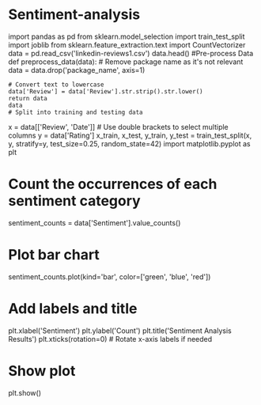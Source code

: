 # Sentiment-analysis
import pandas as pd
from sklearn.model_selection import train_test_split
import joblib
from sklearn.feature_extraction.text import CountVectorizer
data = pd.read_csv('linkedin-reviews1.csv')
data.head()
#Pre-process Data
def preprocess_data(data):
    # Remove package name as it's not relevant
    data = data.drop('package_name', axis=1)
    
    # Convert text to lowercase
    data['Review'] = data['Review'].str.strip().str.lower()
    return data
    data
    # Split into training and testing data
x = data[['Review', 'Date']]  # Use double brackets to select multiple columns
y = data['Rating']
x_train, x_test, y_train, y_test = train_test_split(x, y, stratify=y, test_size=0.25, random_state=42)
import matplotlib.pyplot as plt

# Count the occurrences of each sentiment category
sentiment_counts = data['Sentiment'].value_counts()

# Plot bar chart
sentiment_counts.plot(kind='bar', color=['green', 'blue', 'red'])

# Add labels and title
plt.xlabel('Sentiment')
plt.ylabel('Count')
plt.title('Sentiment Analysis Results')
plt.xticks(rotation=0)  # Rotate x-axis labels if needed

# Show plot
plt.show()
